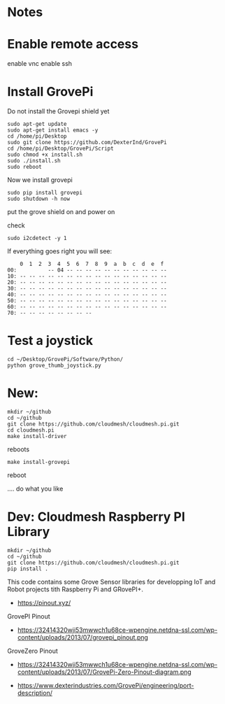 # Notes

# Enable remote access

enable vnc
enable ssh

# Install GrovePi

Do not install the Grovepi shield yet

    sudo apt-get update
    sudo apt-get install emacs -y
    cd /home/pi/Desktop
    sudo git clone https://github.com/DexterInd/GrovePi
    cd /home/pi/Desktop/GrovePi/Script
    sudo chmod +x install.sh
    sudo ./install.sh
    sudo reboot

Now we install grovepi

    sudo pip install grovepi
    sudo shutdown -h now
    
    
put the grove shield on and power on

check 

    sudo i2cdetect -y 1
    
If everything goes right you will see:
         
        0  1  2  3  4  5  6  7  8  9  a  b  c  d  e  f
    00:          -- 04 -- -- -- -- -- -- -- -- -- -- -- 
    10: -- -- -- -- -- -- -- -- -- -- -- -- -- -- -- -- 
    20: -- -- -- -- -- -- -- -- -- -- -- -- -- -- -- -- 
    30: -- -- -- -- -- -- -- -- -- -- -- -- -- -- -- -- 
    40: -- -- -- -- -- -- -- -- -- -- -- -- -- -- -- -- 
    50: -- -- -- -- -- -- -- -- -- -- -- -- -- -- -- -- 
    60: -- -- -- -- -- -- -- -- -- -- -- -- -- -- -- --
    70: -- -- -- -- -- -- -- --        
    
# Test a joystick

    cd ~/Desktop/GrovePi/Software/Python/   
    python grove_thumb_joystick.py


# New:


    mkdir ~/github
    cd ~/github
    git clone https://github.com/cloudmesh/cloudmesh.pi.git
    cd cloudmesh.pi
    make install-driver

reboots

    make install-grovepi

reboot

.... do what you like



# Dev: Cloudmesh Raspberry PI Library 

    mkdir ~/github
    cd ~/github
    git clone https://github.com/cloudmesh/cloudmesh.pi.git
    pip install .

This code contains some Grove Sensor libraries for developping IoT
and Robot projects tith Raspberry Pi and GRovePI+.


* https://pinout.xyz/

GrovePI Pinout

* https://32414320wji53mwwch1u68ce-wpengine.netdna-ssl.com/wp-content/uploads/2013/07/grovepi_pinout.png

GroveZero Pinout

* https://32414320wji53mwwch1u68ce-wpengine.netdna-ssl.com/wp-content/uploads/2013/07/GrovePi-Zero-Pinout-diagram.png


* https://www.dexterindustries.com/GrovePi/engineering/port-description/

